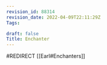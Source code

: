 ```yaml
---
revision_id: 88314
revision_date: 2022-04-09T22:11:29Z
Tags:

draft: false
Title: Enchanter
---
```

#REDIRECT [[Earl#Enchanters]]